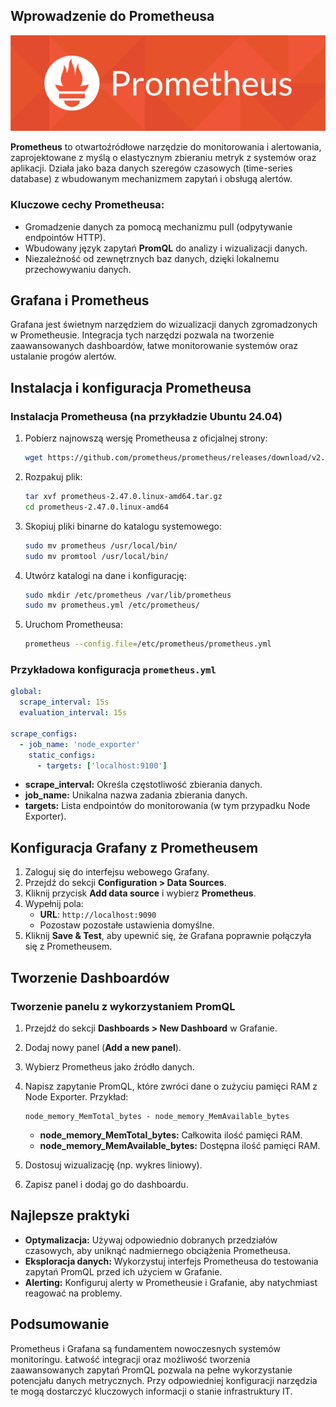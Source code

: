 ## Wprowadzenie do Prometheusa
![Prometheus](/grafiki/015-prometheus.png)

**Prometheus** to otwartoźródłowe narzędzie do monitorowania i alertowania, zaprojektowane z myślą o elastycznym zbieraniu metryk z systemów oraz aplikacji. Działa jako baza danych szeregów czasowych (time-series database) z wbudowanym mechanizmem zapytań i obsługą alertów.

### Kluczowe cechy Prometheusa:

- Gromadzenie danych za pomocą mechanizmu pull (odpytywanie endpointów HTTP).
- Wbudowany język zapytań **PromQL** do analizy i wizualizacji danych.
- Niezależność od zewnętrznych baz danych, dzięki lokalnemu przechowywaniu danych.

## Grafana i Prometheus

Grafana jest świetnym narzędziem do wizualizacji danych zgromadzonych w Prometheusie. Integracja tych narzędzi pozwala na tworzenie zaawansowanych dashboardów, łatwe monitorowanie systemów oraz ustalanie progów alertów.

## Instalacja i konfiguracja Prometheusa

### Instalacja Prometheusa (na przykładzie Ubuntu 24.04)

1. Pobierz najnowszą wersję Prometheusa z oficjalnej strony:
   ```bash
   wget https://github.com/prometheus/prometheus/releases/download/v2.47.0/prometheus-2.47.0.linux-amd64.tar.gz
   ```
2. Rozpakuj plik:
   ```bash
   tar xvf prometheus-2.47.0.linux-amd64.tar.gz
   cd prometheus-2.47.0.linux-amd64
   ```
3. Skopiuj pliki binarne do katalogu systemowego:
   ```bash
   sudo mv prometheus /usr/local/bin/
   sudo mv promtool /usr/local/bin/
   ```
4. Utwórz katalogi na dane i konfigurację:
   ```bash
   sudo mkdir /etc/prometheus /var/lib/prometheus
   sudo mv prometheus.yml /etc/prometheus/
   ```
5. Uruchom Prometheusa:
   ```bash
   prometheus --config.file=/etc/prometheus/prometheus.yml
   ```

### Przykładowa konfiguracja `prometheus.yml`

```yaml
global:
  scrape_interval: 15s
  evaluation_interval: 15s

scrape_configs:
  - job_name: 'node_exporter'
    static_configs:
      - targets: ['localhost:9100']
```

- **scrape_interval:** Określa częstotliwość zbierania danych.
- **job_name:** Unikalna nazwa zadania zbierania danych.
- **targets:** Lista endpointów do monitorowania (w tym przypadku Node Exporter).

## Konfiguracja Grafany z Prometheusem

1. Zaloguj się do interfejsu webowego Grafany.
2. Przejdź do sekcji **Configuration > Data Sources**.
3. Kliknij przycisk **Add data source** i wybierz **Prometheus**.
4. Wypełnij pola:
   - **URL**: `http://localhost:9090`
   - Pozostaw pozostałe ustawienia domyślne.
5. Kliknij **Save & Test**, aby upewnić się, że Grafana poprawnie połączyła się z Prometheusem.

## Tworzenie Dashboardów

### Tworzenie panelu z wykorzystaniem PromQL

1. Przejdź do sekcji **Dashboards > New Dashboard** w Grafanie.
2. Dodaj nowy panel (**Add a new panel**).
3. Wybierz Prometheus jako źródło danych.
4. Napisz zapytanie PromQL, które zwróci dane o zużyciu pamięci RAM z Node Exporter. Przykład:

   ```promql
   node_memory_MemTotal_bytes - node_memory_MemAvailable_bytes
   ```

   - **node_memory_MemTotal_bytes:** Całkowita ilość pamięci RAM.
   - **node_memory_MemAvailable_bytes:** Dostępna ilość pamięci RAM.

5. Dostosuj wizualizację (np. wykres liniowy).
6. Zapisz panel i dodaj go do dashboardu.

## Najlepsze praktyki

- **Optymalizacja:** Używaj odpowiednio dobranych przedziałów czasowych, aby uniknąć nadmiernego obciążenia Prometheusa.
- **Eksploracja danych:** Wykorzystuj interfejs Prometheusa do testowania zapytań PromQL przed ich użyciem w Grafanie.
- **Alerting:** Konfiguruj alerty w Prometheusie i Grafanie, aby natychmiast reagować na problemy.

## Podsumowanie

Prometheus i Grafana są fundamentem nowoczesnych systemów monitoringu. Łatwość integracji oraz możliwość tworzenia zaawansowanych zapytań PromQL pozwala na pełne wykorzystanie potencjału danych metrycznych. Przy odpowiedniej konfiguracji narzędzia te mogą dostarczyć kluczowych informacji o stanie infrastruktury IT.
